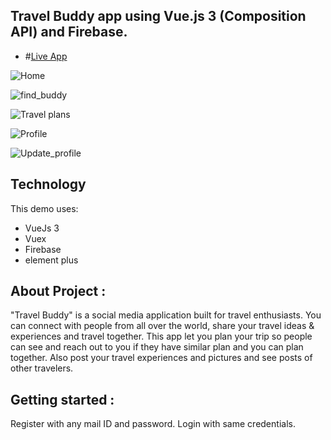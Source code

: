 ## Travel Buddy app using Vue.js 3 (Composition API) and Firebase.

- #[Live App](https://digitalnomad-4956f.web.app/login)

![Home](https://user-images.githubusercontent.com/96696734/231476924-73c4c3a4-90e5-42a7-b771-9d566cd6058a.jpg)

![find_buddy](https://user-images.githubusercontent.com/96696734/231477485-8817f0ff-48de-4f63-84b4-03106583fb72.jpg)

![Travel plans](https://user-images.githubusercontent.com/96696734/231478223-514f2e6d-6a78-4c32-839e-b3e6d5e7ea9d.jpg)

![Profile](https://user-images.githubusercontent.com/96696734/231479317-0e23c976-59ad-48f7-a587-fef0de7793c4.jpg)

![Update_profile](https://user-images.githubusercontent.com/96696734/231479404-3d036748-14d9-4381-9c4b-ea2497913ac6.jpg)


## Technology

This demo uses:

- VueJs 3
- Vuex
- Firebase
- element plus

## About Project :

"Travel Buddy" is a social media application built for travel enthusiasts. You can connect with people from all over the world, share your travel ideas & experiences and travel together. This app let you plan your trip so people can see and reach out to you if they have similar plan and you can plan together. Also post your travel experiences and pictures and see posts of other travelers. 


## Getting started :
Register with any mail ID and password.
Login with same credentials.
